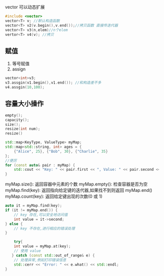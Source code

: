# 

vector 可以动态扩展

~~~ cpp
#include <vector>
vector<T> v; //默认构造函数
vector<T> v2(v.begin(),v.end());//拷贝函数 直接传迭代器
vector<T> v3(n,elem)//n个elem 
vertor<T> v4(v); //拷贝
~~~

## 赋值

1. 等号赋值
2. assign 

~~~cpp
vector<int>v3;
v3.assgin(v1.begin(),v1.end()); //和构造差不多
v4.assgin(10,100);
~~~
## 容量大小操作
~~~ cpp
empty();
capacity();
size();
resize(int num);
resize()

~~~

```cpp
std::map<KeyType, ValueType> myMap;
std::map<std::string, int> ages = {
    {"Alice", 25}, {"Bob", 30}, {"Charlie", 35}
};
//便厉
for (const auto& pair : myMap) {
    std::cout << "Key: " << pair.first << ", Value: " << pair.second << std::endl;
}

```

myMap.size(): 返回容器中元素的个数
myMap.empty(): 检查容器是否为空
myMap.find(key): 返回指向给定键的迭代器,如果找不到则返回 myMap.end()
myMap.count(key): 返回给定键出现的次数(0 或 1)
``` cpp
auto it = myMap.find(key);
if (it != myMap.end()) {
    // key 存在,可以安全地访问值
    int value = it->second;
} else {
    // key 不存在,进行相应的错误处理
}
```
``` cpp
    try{
    int value = myMap.at(key);
    // 使用 value
   } catch (const std::out_of_range& e) {
    // 处理异常,例如打印错误信息
    std::cerr << "Error: " << e.what() << std::endl;
}
```